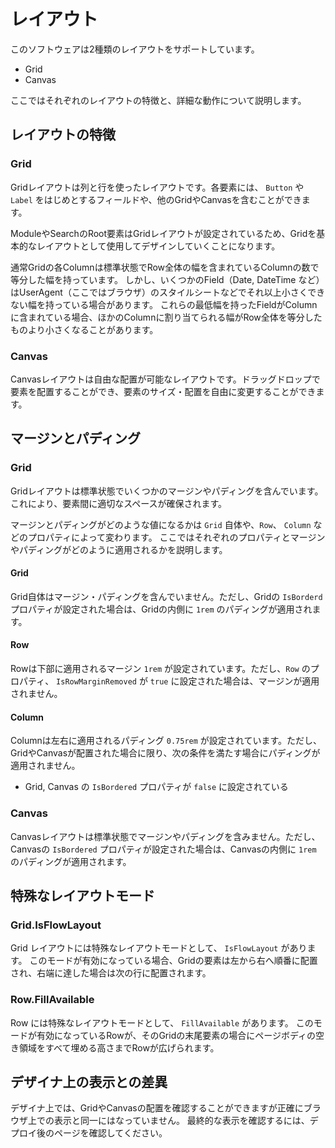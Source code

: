 # レイアウト

このソフトウェアは2種類のレイアウトをサポートしています。

- Grid
- Canvas

ここではそれぞれのレイアウトの特徴と、詳細な動作について説明します。

## レイアウトの特徴

### Grid

Gridレイアウトは列と行を使ったレイアウトです。各要素には、 `Button` や `Label` をはじめとするフィールドや、他のGridやCanvasを含むことができます。

ModuleやSearchのRoot要素はGridレイアウトが設定されているため、Gridを基本的なレイアウトとして使用してデザインしていくことになります。

通常Gridの各Columnは標準状態でRow全体の幅を含まれているColumnの数で等分した幅を持っています。
しかし、いくつかのField（Date, DateTime など）はUserAgent（ここではブラウザ）のスタイルシートなどでそれ以上小さくできない幅を持っている場合があります。
これらの最低幅を持ったFieldがColumnに含まれている場合、ほかのColumnに割り当てられる幅がRow全体を等分したものより小さくなることがあります。

### Canvas

Canvasレイアウトは自由な配置が可能なレイアウトです。ドラッグドロップで要素を配置することができ、要素のサイズ・配置を自由に変更することができます。

## マージンとパディング

### Grid

Gridレイアウトは標準状態でいくつかのマージンやパディングを含んでいます。これにより、要素間に適切なスペースが確保されます。

マージンとパディングがどのような値になるかは `Grid` 自体や、`Row`、 `Column` などのプロパティによって変わります。
ここではそれぞれのプロパティとマージンやパディングがどのように適用されるかを説明します。

#### Grid

Grid自体はマージン・パディングを含んでいません。ただし、Gridの `IsBorderd` プロパティが設定された場合は、Gridの内側に `1rem` のパディングが適用されます。

#### Row

Rowは下部に適用されるマージン `1rem` が設定されています。ただし、`Row` のプロパティ、 `IsRowMarginRemoved` が `true` に設定された場合は、マージンが適用されません。

#### Column

Columnは左右に適用されるパディング `0.75rem` が設定されています。ただし、GridやCanvasが配置された場合に限り、次の条件を満たす場合にパディングが適用されません。

- Grid, Canvas の `IsBordered` プロパティが `false` に設定されている

### Canvas

Canvasレイアウトは標準状態でマージンやパディングを含みません。ただし、Canvasの `IsBordered` プロパティが設定された場合は、Canvasの内側に `1rem` のパディングが適用されます。

## 特殊なレイアウトモード

### Grid.IsFlowLayout

Grid レイアウトには特殊なレイアウトモードとして、 `IsFlowLayout` があります。
このモードが有効になっている場合、Gridの要素は左から右へ順番に配置され、右端に達した場合は次の行に配置されます。

### Row.FillAvailable

Row には特殊なレイアウトモードとして、 `FillAvailable` があります。
このモードが有効になっているRowが、そのGridの末尾要素の場合にページボディの空き領域をすべて埋める高さまでRowが広げられます。


## デザイナ上の表示との差異

デザイナ上では、GridやCanvasの配置を確認することができますが正確にブラウザ上での表示と同一にはなっていません。
最終的な表示を確認するには、デプロイ後のページを確認してください。

